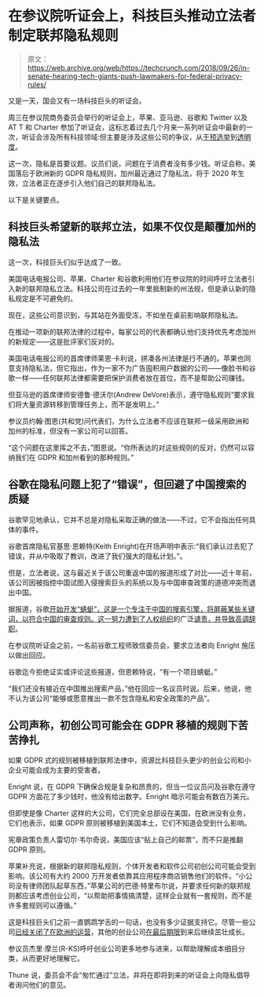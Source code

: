 # 在参议院听证会上，科技巨头推动立法者制定联邦隐私规则

> 原文：<https://web.archive.org/web/https://techcrunch.com/2018/09/26/in-senate-hearing-tech-giants-push-lawmakers-for-federal-privacy-rules/>

又是一天，国会又有一场科技巨头的听证会。

周三在参议院商务委员会举行的听证会上，苹果、亚马逊、谷歌和 Twitter 以及 AT T 和 Charter 参加了听证会，这标志着过去几个月来一系列听证会中最新的一次，听证会涉及所有科技领域:但主要是涉及这些公司的争议，从[干预选举](https://web.archive.org/web/20230311080553/https://techcrunch.com/story/zuckerberg-testifies-at-congressional-hearings/)到[透明度](https://web.archive.org/web/20230311080553/https://techcrunch.com/2018/09/05/highlights-from-the-senate-intelligence-hearing-with-facebook-and-twitter/)。

这一次，隐私是首要议题。议员们说，问题在于消费者没有多少钱。听证会称，美国落后于欧洲新的 GDPR 隐私规则，加州最近通过了隐私法，将于 2020 年生效，立法者正在逐步引入他们自己的联邦隐私法。

以下是关键要点。

## 科技巨头希望新的联邦立法，如果不仅仅是颠覆加州的隐私法

这一次，科技巨头们似乎达成了一致。

美国电话电报公司、苹果、Charter 和谷歌利用他们在参议院的时间呼吁立法者引入新的联邦隐私立法。科技公司在过去的一年里抵制新的州法规，但是承认新的隐私规定是不可避免的。

现在，这些公司意识到，与其站在外面受冻，不如坐在桌前影响联邦隐私法。

在推动一项新的联邦法律的过程中，每家公司的代表都确认他们支持优先考虑加州的新规定——这是批评家们反对的。

美国电话电报公司的首席律师莱恩·卡利说，拼凑各州法律是行不通的。苹果也同意支持隐私法，但它指出，作为一家不为广告囤积用户数据的公司——像脸书和谷歌一样——任何联邦法律都需要把保护消费者放在首位，而不是帮助公司赚钱。

但亚马逊的首席律师安德鲁·德沃尔(Andrew DeVore)表示，遵守隐私规则“要求我们将大量资源转移到管理任务上，而不是发明上。”

参议员约翰·图恩(共和党)问代表们，为什么立法者不应该在联邦一级采用欧洲和加州的标准，但没有一家公司可以回答。

“这个问题在这里挥之不去，”图恩说。“你所表达的对这些规则的反对，仍然可以容纳我们在 GDPR 和加州看到的那种规则。”

## 谷歌在隐私问题上犯了“错误”，但回避了中国搜索的质疑

谷歌罕见地承认，它并不总是对隐私采取正确的做法——不过，它不会指出任何具体的事件。

谷歌首席隐私官基思·恩赖特(Keith Enright)在开场声明中表示:“我们承认过去犯了错误，并从中吸取了教训，改进了我们强大的隐私计划。”。

但是，立法者说，这与最近关于该公司重返中国的报道形成了对比——近十年前，该公司因被指控中国试图入侵搜索巨头的系统以及与中国审查政策的道德冲突而退出中国。

据报道，谷歌[开始开发“蜻蜓”，这是一个专注于中国的搜索引擎，将屏蔽某些关键词，以符合中国的审查规则。这一努力遭到了人权组织](https://web.archive.org/web/20230311080553/https://theintercept.com/2018/08/01/google-china-search-engine-censorship/)的广泛[谴责，并导致](https://web.archive.org/web/20230311080553/https://theintercept.com/2018/08/28/google-china-censorship-plan-human-rights/)[高调辞职](https://web.archive.org/web/20230311080553/https://theintercept.com/2018/09/26/former-google-scientist-tells-senate-to-act-over-companys-unethical-and-unaccountable-china-censorship-plan/)。

在参议院听证会之前，一名前谷歌工程师致信委员会，要求立法者向 Enright 施压以做出回应。

谷歌迄今拒绝证实或评论这些报道，但恩赖特说，“有一个项目蜻蜓。”

“我们还没有接近在中国推出搜索产品，”他在回应一名议员时说。后来，他说，他不认为该公司“能够或愿意推出一款不包含隐私和安全政策的产品”。

## 公司声称，初创公司可能会在 GDPR 移植的规则下苦苦挣扎

如果 GDPR 式的规则被移植到联邦法律中，资源比科技巨头更少的创业公司和小企业可能会成为主要的受害者。

Enright 说，在 GDPR 下确保合规是复杂和昂贵的，但当一位议员问及谷歌在遵守 GDPR 方面花了多少钱时，他没有给出数字。Enright 暗示可能会有数百万美元。

但即使是像 Charter 这样的大公司，它们完全总部设在美国，在欧洲没有业务，它们也表示，如果 GDPR 原则被移植到美国本土，它们不知道会受到什么影响。

宪章政策负责人雷切尔·韦尔奇说，美国应该“贴上自己的邮票”，而不只是推翻 GDPR 原则。

苹果补充说，根据新的联邦隐私规则，个体开发者和软件公司初创公司可能会受到影响。该公司有大约 2000 万开发者依靠其应用程序商店销售他们的软件。“小公司没有律师团队起草东西，”苹果公司的巴德·特里布尔说，并要求任何新的联邦规则都应该考虑创业公司，“以帮助把事情搞清楚，这样企业就有一套规则，而不是许多套规则可以遵循。”

这是科技巨头们之前一直鹦鹉学舌的一句话，也没有多少证据支持它。尽管一些公司[已经关闭了在欧洲的运营](https://web.archive.org/web/20230311080553/https://money.cnn.com/2018/05/11/technology/gdpr-tech-companies-losers/index.html)，其他的创业公司[在最后期限](https://web.archive.org/web/20230311080553/https://qz.com/1294902/now-that-gdpr-is-finally-done-startups-are-celebrating-with-cakes/)到来后继续茁壮成长。

参议员杰里·摩兰(R-KS)呼吁创业公司更多地参与进来，以帮助理解成本细目分类，从而更好地理解它。

Thune 说，委员会不会“匆忙通过”立法，并将在即将到来的听证会上向隐私倡导者询问他们的意见。